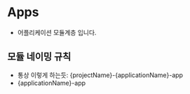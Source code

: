 # Apps
- 어플리케이션 모듈계층 입니다.

## 모듈 네이밍 규칙
- 통상 이렇게 하는듯: {projectName}-{applicationName}-app 
- {applicationName}-app 
